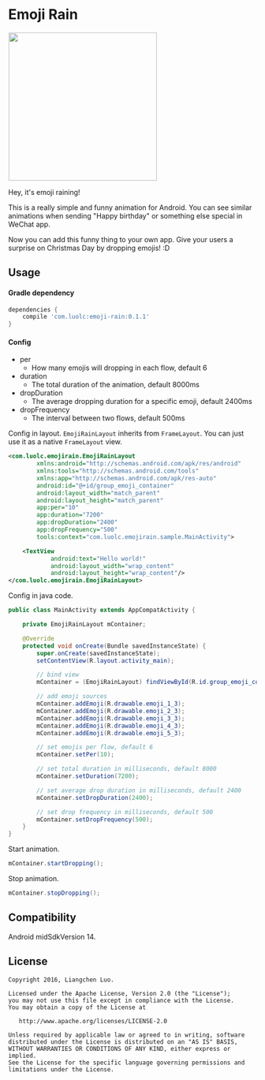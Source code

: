 # Emoji Rain

<img src='https://raw.githubusercontent.com/Luolc/EmojiRain/master/ohters/dropping-demo.gif' width="300px" style='border: #f1f1f1 solid 1px'/>

Hey, it's emoji raining!

This is a really simple and funny animation for Android. You can see similar animations when sending "Happy birthday" or something else special in WeChat app.

Now you can add this funny thing to your own app. Give your users a surprise on Christmas Day by dropping emojis! :D

## Usage

#### Gradle dependency

```gradle
dependencies {
    compile 'com.luolc:emoji-rain:0.1.1'
}
```

#### Config

- per
    - How many emojis will dropping in each flow, default 6
- duration
    - The total duration of the animation, default 8000ms
- dropDuration
    - The average dropping duration for a specific emoji, default 2400ms
- dropFrequency
    - The interval between two flows, default 500ms

Config in layout. `EmojiRainLayout` inherits from `FrameLayout`. You can just use it as a native `FrameLayout` view.

```xml
<com.luolc.emojirain.EmojiRainLayout
        xmlns:android="http://schemas.android.com/apk/res/android"
        xmlns:tools="http://schemas.android.com/tools"
        xmlns:app="http://schemas.android.com/apk/res-auto"
        android:id="@+id/group_emoji_container"
        android:layout_width="match_parent"
        android:layout_height="match_parent"
        app:per="10"
        app:duration="7200"
        app:dropDuration="2400"
        app:dropFrequency="500"
        tools:context="com.luolc.emojirain.sample.MainActivity">

    <TextView
            android:text="Hello world!"
            android:layout_width="wrap_content"
            android:layout_height="wrap_content"/>
</com.luolc.emojirain.EmojiRainLayout>
```

Config in java code.

```java
public class MainActivity extends AppCompatActivity {

    private EmojiRainLayout mContainer;

    @Override
    protected void onCreate(Bundle savedInstanceState) {
        super.onCreate(savedInstanceState);
        setContentView(R.layout.activity_main);

        // bind view
        mContainer = (EmojiRainLayout) findViewById(R.id.group_emoji_container);

        // add emoji sources
        mContainer.addEmoji(R.drawable.emoji_1_3);
        mContainer.addEmoji(R.drawable.emoji_2_3);
        mContainer.addEmoji(R.drawable.emoji_3_3);
        mContainer.addEmoji(R.drawable.emoji_4_3);
        mContainer.addEmoji(R.drawable.emoji_5_3);

        // set emojis per flow, default 6
        mContainer.setPer(10);

        // set total duration in milliseconds, default 8000
        mContainer.setDuration(7200);

        // set average drop duration in milliseconds, default 2400
        mContainer.setDropDuration(2400);

        // set drop frequency in milliseconds, default 500
        mContainer.setDropFrequency(500);
    }
}
```

Start animation.
```java
mContainer.startDropping();
```

Stop animation.
```java
mContainer.stopDropping();
```

## Compatibility

Android midSdkVersion 14.

## License

    Copyright 2016, Liangchen Luo.

    Licensed under the Apache License, Version 2.0 (the "License");
    you may not use this file except in compliance with the License.
    You may obtain a copy of the License at

       http://www.apache.org/licenses/LICENSE-2.0

    Unless required by applicable law or agreed to in writing, software
    distributed under the License is distributed on an "AS IS" BASIS,
    WITHOUT WARRANTIES OR CONDITIONS OF ANY KIND, either express or implied.
    See the License for the specific language governing permissions and
    limitations under the License.